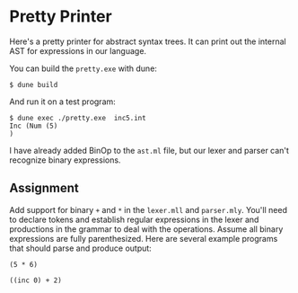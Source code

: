 # Pretty Printer

Here's a pretty printer for abstract syntax trees. It can print out the internal AST for expressions in our language.

You can build the `pretty.exe` with dune:

```
$ dune build
```

And run it on a test program:

```
$ dune exec ./pretty.exe  inc5.int
Inc (Num (5)
)
```
I have already added BinOp to the `ast.ml` file, but our lexer and parser can't recognize binary expressions.

## Assignment

Add support for binary `+` and `*` in the `lexer.mll` and `parser.mly`. You'll
need to declare tokens and establish regular expressions in the lexer and
productions in the grammar to deal with the operations. Assume all binary
expressions are fully parenthesized. Here are several example programs that
should parse and produce output:

```
(5 * 6)
```

```
((inc 0) + 2)
```
